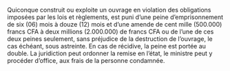 Quiconque construit ou exploite un ouvrage en violation des obligations imposées par les lois et règlements, est puni d’une peine d’emprisonnement de six (06) mois à douze (12) mois et d’une amende de cent mille (500.000) francs CFA à deux millions (2.000.000) de francs CFA ou de l’une de ces deux peines seulement, sans préjudice de la destruction de l’ouvrage, le cas échéant, sous astreinte.
En cas de récidive, la peine est portée au double.
La juridiction peut ordonner la remise en l’état, le ministre peut y procéder d’office, aux frais de la personne condamnée.